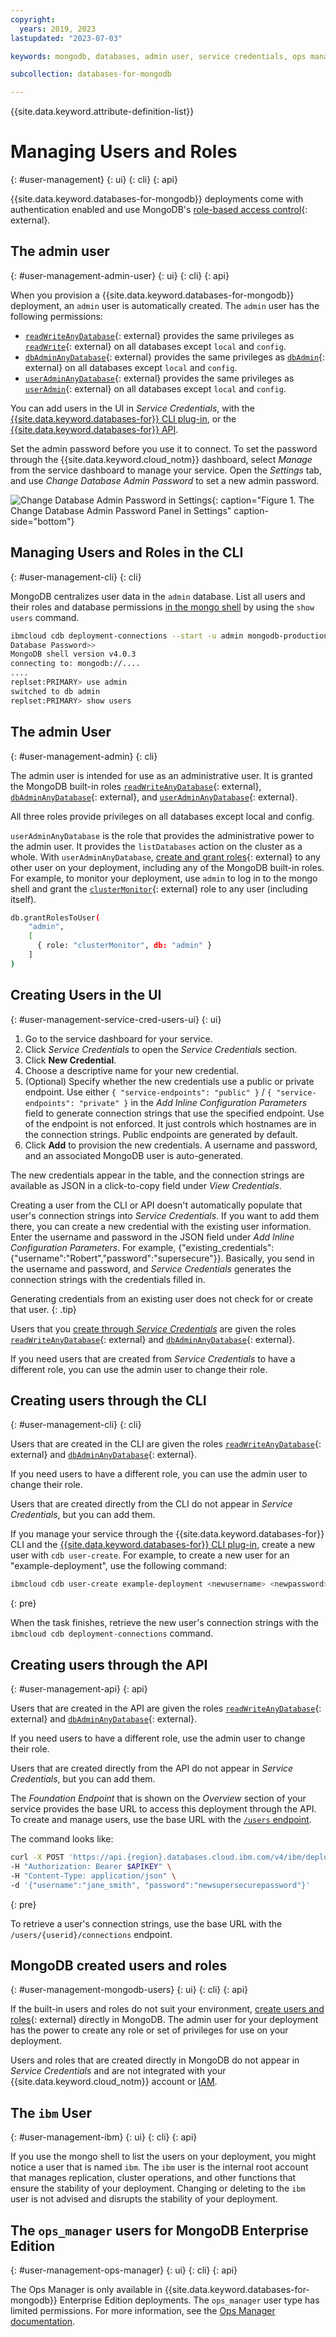 ```yaml
---
copyright:
  years: 2019, 2023
lastupdated: "2023-07-03"

keywords: mongodb, databases, admin user, service credentials, ops manager, mongodb managing users, roles, root account

subcollection: databases-for-mongodb

---
```


{{site.data.keyword.attribute-definition-list}}

# Managing Users and Roles
{: #user-management}
{: ui}
{: cli}
{: api}

{{site.data.keyword.databases-for-mongodb}} deployments come with authentication enabled and use MongoDB's
[role-based access control](https://docs.mongodb.com/manual/core/authorization/){: external}.

## The admin user
{: #user-management-admin-user}
{: ui}
{: cli}
{: api}

When you provision a {{site.data.keyword.databases-for-mongodb}} deployment, an `admin` user is automatically created. The `admin` user has the following permissions:

- [`readWriteAnyDatabase`](https://www.mongodb.com/docs/manual/reference/built-in-roles/#mongodb-authrole-readWriteAnyDatabase){: external} provides the same privileges as [`readWrite`](https://www.mongodb.com/docs/manual/reference/built-in-roles/#mongodb-authrole-readWrite){: external} on all databases except `local` and `config`. 
- [`dbAdminAnyDatabase`](https://www.mongodb.com/docs/manual/reference/built-in-roles/#mongodb-authrole-dbAdminAnyDatabase){: external} provides the same privileges as [`dbAdmin`](https://www.mongodb.com/docs/manual/reference/built-in-roles/#mongodb-authrole-dbAdmin){: external} on all databases except `local` and `config`.
- [`userAdminAnyDatabase`](https://www.mongodb.com/docs/manual/reference/built-in-roles/#mongodb-authrole-userAdminAnyDatabase){: external} provides the same privileges as [`userAdmin`](https://www.mongodb.com/docs/manual/reference/built-in-roles/#mongodb-authrole-userAdmin){: external} on all databases except `local` and `config`. 


You can add users in the UI in _Service Credentials_, with the [{{site.data.keyword.databases-for}} CLI plug-in](/docs/databases-cli-plugin), or the [{{site.data.keyword.databases-for}} API](https://cloud.ibm.com/apidocs/cloud-databases-api/cloud-databases-api-v5#introduction).

Set the admin password before you use it to connect. To set the password through the {{site.data.keyword.cloud_notm}} dashboard, select _Manage_ from the service dashboard to manage your service. Open the _Settings_ tab, and use _Change Database Admin Password_ to set a new admin password.

![Change Database Admin Password in Settings](images/settings-admin-password.png){: caption="Figure 1. The Change Database Admin Password Panel in Settings" caption-side="bottom"}

## Managing Users and Roles in the CLI
{: #user-management-cli}
{: cli}

MongoDB centralizes user data in the `admin` database. List all users and their roles and database permissions [in the mongo shell](/docs/databases-for-mongodb?topic=databases-for-mongodb-mongo-shell) by using the `show users` command.

```sh
ibmcloud cdb deployment-connections --start -u admin mongodb-production
Database Password>>
MongoDB shell version v4.0.3
connecting to: mongodb://....
....
replset:PRIMARY> use admin
switched to db admin
replset:PRIMARY> show users
```

## The admin User
{: #user-management-admin}
{: cli}

The admin user is intended for use as an administrative user. It is granted the MongoDB built-in roles [`readWriteAnyDatabase`](https://docs.mongodb.com/manual/reference/built-in-roles/#readWrite){: external}, [`dbAdminAnyDatabase`](https://docs.mongodb.com/manual/reference/built-in-roles/#dbAdmin){: external}, and [`userAdminAnyDatabase`](https://docs.mongodb.com/manual/reference/built-in-roles/#userAdminAnyDatabase){: external}.

All three roles provide privileges on all databases except local and config.

`userAdminAnyDatabase` is the role that provides the administrative power to the admin user. It provides the `listDatabases` action on the cluster as a whole. With `userAdminAnyDatabase`, [create and grant roles](https://docs.mongodb.com/manual/tutorial/manage-users-and-roles/){: external} to any other user on your deployment, including any of the MongoDB built-in roles. For example, to monitor your deployment, use `admin` to log in to the mongo shell and grant the [`clusterMonitor`](https://docs.mongodb.com/manual/reference/built-in-roles/#clusterMonitor){: external} role to any user (including itself).

```sh
db.grantRolesToUser(
    "admin",
    [
      { role: "clusterMonitor", db: "admin" }
    ]
)
```

## Creating Users in the UI
{: #user-management-service-cred-users-ui}
{: ui}

1. Go to the service dashboard for your service.
2. Click _Service Credentials_ to open the _Service Credentials_ section.
3. Click **New Credential**.
4. Choose a descriptive name for your new credential. 
5. (Optional) Specify whether the new credentials use a public or private endpoint. Use either `{ "service-endpoints": "public" }` / `{ "service-endpoints": "private" }` in the _Add Inline Configuration Parameters_ field to generate connection strings that use the specified endpoint. Use of the endpoint is not enforced. It just controls which hostnames are in the connection strings. Public endpoints are generated by default.
6. Click **Add** to provision the new credentials. A username and password, and an associated MongoDB user is auto-generated.

The new credentials appear in the table, and the connection strings are available as JSON in a click-to-copy field under _View Credentials_.

Creating a user from the CLI or API doesn't automatically populate that user's connection strings into _Service Credentials_. If you want to add them there, you can create a new credential with the existing user information. Enter the username and password in the JSON field under _Add Inline Configuration Parameters_. For example, {"existing_credentials":{"username":"Robert","password":"supersecure"}}. Basically, you send in the username and password, and _Service Credentials_ generates the connection strings with the credentials filled in.

Generating credentials from an existing user does not check for or create that user. 
{: .tip}

Users that you [create through _Service Credentials_](/docs/databases-for-mongodb?topic=databases-for-mongodb-connection-strings) are given the roles [`readWriteAnyDatabase`](https://docs.mongodb.com/manual/reference/built-in-roles/#readWrite){: external} and [`dbAdminAnyDatabase`](https://docs.mongodb.com/manual/reference/built-in-roles/#dbAdmin){: external}.

If you need users that are created from _Service Credentials_ to have a different role, you can use the admin user to change their role.

## Creating users through the CLI
{: #user-management-cli}
{: cli}

Users that are created in the CLI are given the roles [`readWriteAnyDatabase`](https://docs.mongodb.com/manual/reference/built-in-roles/#readWrite){: external} and [`dbAdminAnyDatabase`](https://docs.mongodb.com/manual/reference/built-in-roles/#dbAdmin){: external}.

If you need users to have a different role, you can use the admin user to change their role.

Users that are created directly from the CLI do not appear in _Service Credentials_, but you can add them.

If you manage your service through the {{site.data.keyword.databases-for}} CLI and the [{{site.data.keyword.databases-for}} CLI plug-in](/docs/cli?topic=cli-install-ibmcloud-cli), create a new user with `cdb user-create`. For example, to create a new user for an "example-deployment", use the following command:

```sh
ibmcloud cdb user-create example-deployment <newusername> <newpassword>
```
{: pre}

When the task finishes, retrieve the new user's connection strings with the `ibmcloud cdb deployment-connections` command.

## Creating users through the API
{: #user-management-api}
{: api}

Users that are created in the API are given the roles [`readWriteAnyDatabase`](https://docs.mongodb.com/manual/reference/built-in-roles/#readWrite){: external} and [`dbAdminAnyDatabase`](https://docs.mongodb.com/manual/reference/built-in-roles/#dbAdmin){: external}.

If you need users to have a different role, use the admin user to change their role.

Users that are created directly from the API do not appear in _Service Credentials_, but you can add them.

The _Foundation Endpoint_ that is shown on the _Overview_ section of your service provides the base URL to access this deployment through the API. To create and manage users, use the base URL with the [`/users` endpoint](https://cloud.ibm.com/apidocs/cloud-databases-api#creates-a-database-level-user).

The command looks like: 

```sh
curl -X POST 'https://api.{region}.databases.cloud.ibm.com/v4/ibm/deployments/{id}/users' \
-H "Authorization: Bearer $APIKEY" \
-H "Content-Type: application/json" \
-d '{"username":"jane_smith", "password":"newsupersecurepassword"}'
```
{: pre}

To retrieve a user's connection strings, use the base URL with the `/users/{userid}/connections` endpoint. 

## MongoDB created users and roles
{: #user-management-mongodb-users}
{: ui}
{: cli}
{: api}

If the built-in users and roles do not suit your environment, [create users and roles](https://docs.mongodb.com/manual/tutorial/manage-users-and-roles/#create-a-user-defined-role){: external} directly in MongoDB. The admin user for your deployment has the power to create any role or set of privileges for use on your deployment.

Users and roles that are created directly in MongoDB do not appear in _Service Credentials_ and are not integrated with your {{site.data.keyword.cloud_notm}} account or [IAM](/docs/databases-for-mongodb?topic=cloud-databases-iam).

## The `ibm` User
{: #user-management-ibm}
{: ui}
{: cli}
{: api}

If you use the mongo shell to list the users on your deployment, you might notice a user that is named `ibm`. The `ibm` user is the internal root account that manages replication, cluster operations, and other functions that ensure the stability of your deployment. Changing or deleting to the `ibm` user is not advised and disrupts the stability of your deployment.

## The `ops_manager` users for MongoDB Enterprise Edition
{: #user-management-ops-manager}
{: ui}
{: cli}
{: api}

The Ops Manager is only available in {{site.data.keyword.databases-for-mongodb}} Enterprise Edition deployments. The `ops_manager` user type has limited permissions. For more information, see the [Ops Manager documentation](/docs/databases-for-mongodb?topic=databases-for-mongodb-ops-manager).
